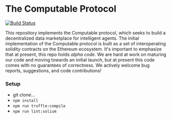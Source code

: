 # The Computable Protocol

[![Build Status](https://travis-ci.org/computablelabs/computable.svg?branch=master)](https://travis-ci.org/computablelabs/computable)

This repository implements the Computable protocol, which seeks to build a decentralized data marketplace for intelligent agents. The initial implementation of the Computable protocol is built as a set of interoperating solidity contracts on the Ethereum ecosystem.
It's important to emphasize that at present, this repo holds *alpha code*. We are hard at work on maturing our code and moving towards an initial launch, but at present this code comes with no guarantees of correctness.
We actively welcome bug reports, suggestions, and code contributions!

### Setup
* git clone...
* `npm install`
* `npm run truffle:compile`
* `npm run lint:solium`
